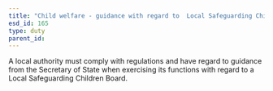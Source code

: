 ```yaml
---
title: "Child welfare - guidance with regard to  Local Safeguarding Children Board"
esd_id: 165
type: duty
parent_id:  
---
```


A local authority must comply with regulations and have regard to guidance from the Secretary of State when exercising its functions with regard to a Local Safeguarding Children Board. 

